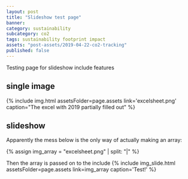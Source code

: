 ```yaml
---
layout: post
title: "Slideshow test page"
banner:
category: sustainability
subcategory: co2
tags: sustainability footprint impact
assets: "post-assets/2019-04-22-co2-tracking"
published: false
---
```


Testing page for slideshow include features


## single image

{% include img.html assetsFolder=page.assets link='excelsheet.png' caption="The excel with 2019 partially filled out" %}

## slideshow
Apparently the mess below is the only way of actually making an array:

{% assign img_array = "excelsheet.png" | split: "|" %}

Then the array is passed on to the include
{% include img_slide.html assetsFolder=page.assets link=img_array caption='Test!' %}
